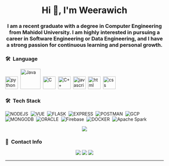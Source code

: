 

<h1 align="center">Hi 👋, I'm Weerawich</h1>
<h3 align="center">I am a recent graduate with a degree in Computer Engineering from Mahidol University. I am highly interested in pursuing a career in Software Engineering or Data Engineering, and I have a strong passion for continuous learning and personal growth.</h3>

### 🛠 &nbsp;Language

<img src="https://www.vectorlogo.zone/logos/python/python-icon.svg" alt="python" width="40" height="40"/>&nbsp;
<img src="https://www.vectorlogo.zone/logos/java/java-icon.svg" alt="Java" width="64" height="64"/>&nbsp;
<img src="https://upload.wikimedia.org/wikipedia/commons/1/18/C_Programming_Language.svg" alt="C" width="40" height="40"/>&nbsp;
<img src="https://upload.wikimedia.org/wikipedia/commons/1/18/ISO_C%2B%2B_Logo.svg" alt="C++" width="40" height="40"/>&nbsp;
<img src="https://upload.wikimedia.org/wikipedia/commons/9/99/Unofficial_JavaScript_logo_2.svg" alt="javascript" width="40" height="40"/>&nbsp;
<img src="https://www.vectorlogo.zone/logos/w3_html5/w3_html5-icon.svg" alt="html" width="40" height="40"/>&nbsp;
<img src="https://www.vectorlogo.zone/logos/w3_css/w3_css-icon.svg" alt="css" width="40" height="40"/>&nbsp;

<!-- ![Python](https://img.shields.io/badge/Python-3776AB?style=for-the-badge&logo=python&logoColor=white)&nbsp;
![JAVA](https://img.shields.io/badge/Java-ED8B00?style=for-the-badge&logo=openjdk&logoColor=white)&nbsp;
![C](https://img.shields.io/badge/C-00599C?style=for-the-badge&logo=c&logoColor=white)&nbsp;
![C++](https://img.shields.io/badge/C%2B%2B-00599C?style=for-the-badge&logo=c%2B%2B&logoColor=white)&nbsp;
![JAVASCRIPT](https://img.shields.io/badge/JSS-F7DF1E?style=for-the-badge&logo=JSS&logoColor=white)&nbsp;
![HTML](https://img.shields.io/badge/HTML-239120?style=for-the-badge&logo=html5&logoColor=white)&nbsp;
![CSS](https://img.shields.io/badge/CSS-239120?&style=for-the-badge&logo=css3&logoColor=white)&nbsp; -->

### 🛠 &nbsp;Tech Stack
![NODEJS](https://img.shields.io/badge/Node.js-43853D?style=for-the-badge&logo=node.js&logoColor=white)&nbsp;
![VUE](https://img.shields.io/badge/Vue.js-35495E?style=for-the-badge&logo=vue.js&logoColor=4FC08D)&nbsp;
![FLASK](https://img.shields.io/badge/Flask-000000?style=for-the-badge&logo=flask&logoColor=white)&nbsp;
![EXPRESS](https://img.shields.io/badge/Express.js-404D59?style=for-the-badge)&nbsp;
![POSTMAN](https://img.shields.io/badge/Postman-FF6C37?style=for-the-badge&logo=postman&logoColor=white)&nbsp;
![GCP](https://img.shields.io/badge/Google_Cloud-4285F4?style=for-the-badge&logo=google-cloud&logoColor=white)&nbsp;
![MONGODB](https://img.shields.io/badge/MongoDB-4EA94B?style=for-the-badge&logo=mongodb&logoColor=white)&nbsp;
![ORACLE](https://img.shields.io/badge/Oracle-F80000?style=for-the-badge&logo=oracle&logoColor=black)&nbsp;
![Firebase](https://img.shields.io/badge/Firebase-039BE5?style=for-the-badge&logo=Firebase&logoColor=white)&nbsp;
![DOCKER](https://img.shields.io/badge/docker-%230db7ed.svg?style=for-the-badge&logo=docker&logoColor=white)&nbsp;
![Apache Spark](https://img.shields.io/badge/Apache%20Spark-FDEE21?style=flat-square&logo=apachespark&logoColor=black)&nbsp;

<p  align="center">
<img src="https://user-images.githubusercontent.com/73097560/115834477-dbab4500-a447-11eb-908a-139a6edaec5c.gif">             
<br>

### :link: &nbsp;Contact Info
<p align="center">
<a href="https://www.linkedin.com/in/weerawich-wongchatchalikun/"><img src="https://img.shields.io/badge/LinkedIn-0077B5?style=for-the-badge&logo=linkedin&logoColor=white"/></a>
<a href="weerawich.ww@gmail.com"><img src="https://img.shields.io/badge/Gmail-D14836?style=for-the-badge&logo=gmail&logoColor=white"/></a>
<a href="https://github.com/ny147"><img src="https://img.shields.io/badge/GitHub-100000?style=for-the-badge&logo=github&logoColor=white"/></a>
</p>


-----
